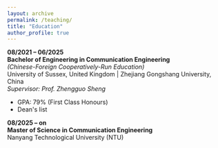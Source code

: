 ```yaml
---
layout: archive
permalink: /teaching/
title: "Education"
author_profile: true
---
```

**08/2021 – 06/2025**  
**Bachelor of Engineering in Communication Engineering**  
*(Chinese-Foreign Cooperatively-Run Education)*  
University of Sussex, United Kingdom | Zhejiang Gongshang University, China  
*Supervisor: Prof. Zhengguo Sheng*  
- GPA: 79% (First Class Honours)  
- Dean's list  

**08/2025 – on**  
**Master of Science in Communication Engineering**  
Nanyang Technological University (NTU)  
